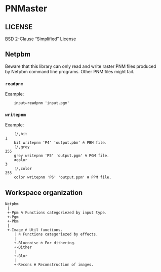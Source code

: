 # PNMaster

## LICENSE

BSD 2-Clause “Simplified” License

## Netpbm

Beware that this library can only read and write raster PNM files
produced by Netpbm command line programs. Other PNM files might fail.

### `readpnm`

Example:

```
    input←readpnm 'input.pgm'
```


### `writepnm`

Example:

```
    ⌈/,bit
1
    bit writepnm 'P4' 'output.pbm' ⍝ PBM file.
    ⌈/,grey
255
    grey writepnm 'P5' 'output.pgm' ⍝ PGM file.
    ≢color
3
    ⌈/,color
255
    color writepnm 'P6' 'output.ppm' ⍝ PPM file.
```

## Workspace organization

```
Netpbm
 |
 +-Ppm ⍝ Functions categoriezed by input type.
 +-Pgm
 +-Pbm
 |
 +-Image ⍝ Util functions.
    | ⍝ Functions categoriezed by effects.
    |
    +-Bluenoise ⍝ For dithering.
    +-Dither
    |
    +-Blur
    |
    +-Recons ⍝ Reconstruction of images.
```
